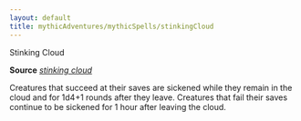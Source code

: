 ```yaml
---
layout: default
title: mythicAdventures/mythicSpells/stinkingCloud
---
```

Stinking Cloud

**Source** [_stinking cloud_](spells/stinkingCloud#_stinking-cloud)

Creatures that succeed at their saves are sickened while they remain in the cloud and for 1d4+1 rounds after they leave. Creatures that fail their saves continue to be sickened for 1 hour after leaving the cloud.

